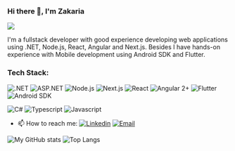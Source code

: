 ### Hi there 👋, I'm Zakaria
![](https://komarev.com/ghpvc/?username=ZakroKhitalishvili)
<!--
**ZakroKhitalishvili/ZakroKhitalishvili** is a ✨ _special_ ✨ repository because its `README.md` (this file) appears on your GitHub profile.

Here are some ideas to get you started:

- 🔭 I’m currently working on ...
- 🌱 I’m currently learning ...
- 👯 I’m looking to collaborate on ...
- 🤔 I’m looking for help with ...
- 💬 Ask me about ...
- 📫 How to reach me: ...
- 😄 Pronouns: ...
- ⚡ Fun fact: ...
-->

I'm a fullstack developer with good experience developing web applications using .NET, Node.js, React, Angular and Next.js. Besides I have hands-on experience with Mobile development using Android SDK and Flutter.

### Tech Stack:
![.NET](https://img.shields.io/badge/.NET-zk?style=for-the-badge&logo=dotnet&color=%23512BD4)
![ASP.NET](https://img.shields.io/badge/ASP.NET-zk?style=for-the-badge&logo=microsoft&color=512BD4)
![Node.js](https://img.shields.io/badge/Node.js-zk?style=for-the-badge&logo=node.js&color=white)
![Next.js](https://img.shields.io/badge/Next.js-zk?style=for-the-badge&logo=next.js&color=black)
![React](https://img.shields.io/badge/React-16.8.0%2B-zk?style=for-the-badge&logo=react&labelColor=white&color=white)
![Angular 2+](https://img.shields.io/badge/Angular-zk?style=for-the-badge&logo=angular&color=DD0031)
![Flutter](https://img.shields.io/badge/Flutter-zk?style=for-the-badge&logo=flutter&color=%23042B59)
![Android SDK](https://img.shields.io/badge/Android_SDK-zk?style=for-the-badge&logo=android&color=white)

![C#](https://img.shields.io/badge/-C%23-zk?style=for-the-badge&logo=csharp&color=512BD4)
![Typescript](https://img.shields.io/badge/TS-zk?style=for-the-badge&logo=typescript&color=white)
![Javascript](https://img.shields.io/badge/JS-zk?style=for-the-badge&logo=javascript&color=white)



- 📫 How to reach me:
  [![Linkedin](https://img.shields.io/badge/Linkedin-zk?style=for-the-badge&logo=linkedin&color=%230077B5)](https://www.linkedin.com/in/zakaria-khitalishvili/)
  [![Email](https://img.shields.io/badge/Email-zk?style=for-the-badge&logo=gmail&color=white)](mailto:z.khitalishvili@gmail.com)
  
![My GitHub stats](https://github-readme-stats-rust-two.vercel.app/api?username=ZakroKhitalishvili&theme=github_dark&hide_border=true)
![Top Langs](https://github-readme-stats-rust-two.vercel.app/api/top-langs/?username=ZakroKhitalishvili&theme=github_dark&hide_border=true)
